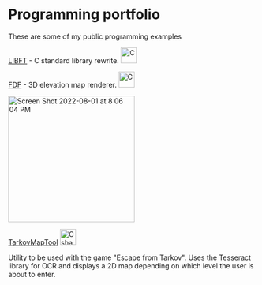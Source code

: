 # Programming portfolio

These are some of my public programming examples <!--- Rewrite this sentence --> 




[LIBFT](https://github.com/oskarikinnunen/libft/tree/master) - C standard library rewrite. <img width="32" alt="C" src="https://user-images.githubusercontent.com/45420297/182207766-f5c35203-078d-4aac-8a3a-d30e726694b2.png">


[FDF](https://github.com/oskarikinnunen/PresentableFDF) - 3D elevation map renderer. <img width="32" alt="C" src="https://user-images.githubusercontent.com/45420297/182207766-f5c35203-078d-4aac-8a3a-d30e726694b2.png">

<img width="256" alt="Screen Shot 2022-08-01 at 8 06 04 PM" src="https://user-images.githubusercontent.com/45420297/182204285-2939b41c-0981-4f6c-a111-b6c16aca1e5c.png">

[TarkovMapTool](https://github.com/oskarikinnunen/TarkovMapTool) <img width="32" alt="Csharp" src="https://user-images.githubusercontent.com/45420297/182208301-cccdedaa-ff4c-4ef7-bef2-a5fb3110ccac.png">

Utility to be used with the game "Escape from Tarkov". Uses the Tesseract library for OCR and displays a 2D map depending on which level the user is about to enter.

